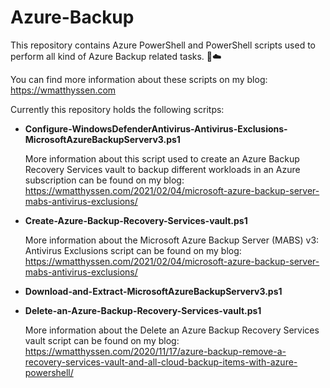 # Azure-Backup

This repository contains Azure PowerShell and PowerShell scripts used to perform all kind of Azure Backup related tasks. 🚀☁️

You can find more information about these scripts on my blog: https://wmatthyssen.com


Currently this repository holds the following scritps:

- **Configure-WindowsDefenderAntivirus-Antivirus-Exclusions-MicrosoftAzureBackupServerv3.ps1**

  More information about this script used to create an Azure Backup Recovery Services vault to backup different workloads in an Azure subscription can be found on my blog: https://wmatthyssen.com/2021/02/04/microsoft-azure-backup-server-mabs-antivirus-exclusions/
  

- **Create-Azure-Backup-Recovery-Services-vault.ps1**

  More information about the Microsoft Azure Backup Server (MABS) v3: Antivirus Exclusions script can be found on my blog: https://wmatthyssen.com/2021/02/04/microsoft-azure-backup-server-mabs-antivirus-exclusions/
  
- **Download-and-Extract-MicrosoftAzureBackupServerv3.ps1**

- **Delete-an-Azure-Backup-Recovery-Services-vault.ps1**

  More information about the Delete an Azure Backup Recovery Services vault script can be found on my blog: https://wmatthyssen.com/2020/11/17/azure-backup-remove-a-recovery-services-vault-and-all-cloud-backup-items-with-azure-powershell/
